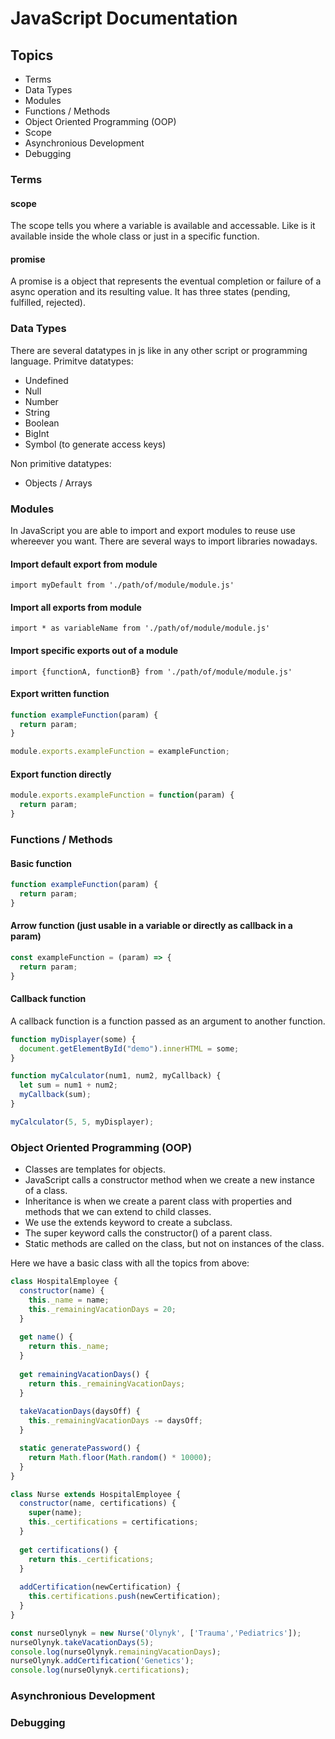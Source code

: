 # JavaScript Documentation
## Topics
- Terms
- Data Types
- Modules
- Functions / Methods
- Object Oriented Programming (OOP)
- Scope
- Asynchronious Development
- Debugging
### Terms
#### scope

  The scope tells you where a variable is available and accessable. Like is it available inside the whole class or just in a specific function.

#### promise

  A promise is a object that represents the eventual completion or failure of a async operation and its resulting value. It has three states (pending, fulfilled, rejected).

### Data Types
There are several datatypes in js like in any other script or programming language.
Primitve datatypes:
- Undefined
- Null
- Number
- String
- Boolean
- BigInt
- Symbol (to generate access keys)
  
Non primitive datatypes:
- Objects / Arrays

### Modules
In JavaScript you are able to import and export modules to reuse use whereever you want.
There are several ways to import libraries nowadays.
#### Import default export from module
```import myDefault from './path/of/module/module.js'```
#### Import all exports from module
```import * as variableName from './path/of/module/module.js'```
#### Import specific exports out of a module
```import {functionA, functionB} from './path/of/module/module.js'```
#### Export written function
```js
function exampleFunction(param) {
  return param;
}

module.exports.exampleFunction = exampleFunction;
```
#### Export function directly
```js
module.exports.exampleFunction = function(param) {
  return param;
}
```

### Functions / Methods
#### Basic function
```js
function exampleFunction(param) {
  return param;
}
```
#### Arrow function (just usable in a variable or directly as callback in a param)
```js
const exampleFunction = (param) => {
  return param;
}
```
#### Callback function
A callback function is a function passed as an argument to another function.
```js
function myDisplayer(some) {
  document.getElementById("demo").innerHTML = some;
}

function myCalculator(num1, num2, myCallback) {
  let sum = num1 + num2;
  myCallback(sum);
}

myCalculator(5, 5, myDisplayer);
```

### Object Oriented Programming (OOP)
- Classes are templates for objects.
- JavaScript calls a constructor method when we create a new instance of a class.
- Inheritance is when we create a parent class with properties and methods that we can extend to child classes.
- We use the extends keyword to create a subclass.
- The super keyword calls the constructor() of a parent class.
- Static methods are called on the class, but not on instances of the class.

Here we have a basic class with all the topics from above:
```js
class HospitalEmployee {
  constructor(name) {
    this._name = name;
    this._remainingVacationDays = 20;
  }
  
  get name() {
    return this._name;
  }
  
  get remainingVacationDays() {
    return this._remainingVacationDays;
  }
  
  takeVacationDays(daysOff) {
    this._remainingVacationDays -= daysOff;
  }

  static generatePassword() {
    return Math.floor(Math.random() * 10000);
  }
}

class Nurse extends HospitalEmployee {
  constructor(name, certifications) {
    super(name);
    this._certifications = certifications;
  } 
  
  get certifications() {
    return this._certifications;
  }
  
  addCertification(newCertification) {
    this.certifications.push(newCertification);
  }
}

const nurseOlynyk = new Nurse('Olynyk', ['Trauma','Pediatrics']);
nurseOlynyk.takeVacationDays(5);
console.log(nurseOlynyk.remainingVacationDays);
nurseOlynyk.addCertification('Genetics');
console.log(nurseOlynyk.certifications);
```
### Asynchronious Development

### Debugging
